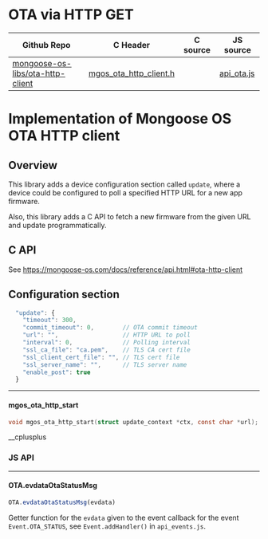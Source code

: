 # OTA via HTTP GET
| Github Repo | C Header | C source  | JS source |
| ----------- | -------- | --------  | ----------------- |
| [mongoose-os-libs/ota-http-client](https://github.com/mongoose-os-libs/ota-http-client) | [mgos_ota_http_client.h](https://github.com/mongoose-os-libs/ota-http-client/tree/master/include/mgos_ota_http_client.h) | &nbsp;  | [api_ota.js](https://github.com/mongoose-os-libs/ota-http-client/tree/master/mjs_fs/api_ota.js)         |

# Implementation of Mongoose OS OTA HTTP client

## Overview

This library adds a device configuration section called `update`, where
a device could be configured to poll a specified HTTP URL for a new
app firmware.

Also, this library adds a C API to fetch a new firmware from the given
URL and update programmatically.

## C API

See https://mongoose-os.com/docs/reference/api.html#ota-http-client 

## Configuration section


```javascript
  "update": {
    "timeout": 300,
    "commit_timeout": 0,        // OTA commit timeout
    "url": "",                  // HTTP URL to poll
    "interval": 0,              // Polling interval
    "ssl_ca_file": "ca.pem",    // TLS CA cert file
    "ssl_client_cert_file": "", // TLS cert file
    "ssl_server_name": "",      // TLS server name
    "enable_post": true
  }
```



 ----- 
#### mgos_ota_http_start

```c
void mgos_ota_http_start(struct update_context *ctx, const char *url);
```
 __cplusplus 

### JS API

 --- 
#### OTA.evdataOtaStatusMsg

```javascript
OTA.evdataOtaStatusMsg(evdata)
```
Getter function for the `evdata` given to the event callback for the event
`Event.OTA_STATUS`, see `Event.addHandler()` in `api_events.js`.
